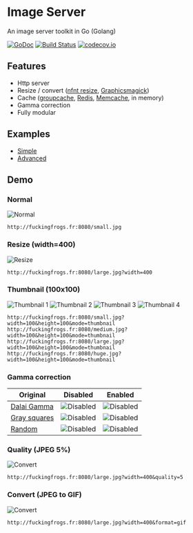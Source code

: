 # Image Server
An image server toolkit in Go (Golang)

[![GoDoc](https://godoc.org/github.com/pierrre/imageserver?status.svg)](https://godoc.org/github.com/pierrre/imageserver)
[![Build Status](https://travis-ci.org/pierrre/imageserver.svg)](https://travis-ci.org/pierrre/imageserver)
[![codecov.io](https://codecov.io/github/pierrre/imageserver/coverage.svg)](https://codecov.io/github/pierrre/imageserver)

## Features
- Http server
- Resize / convert ([nfnt resize](https://github.com/nfnt/resize), [Graphicsmagick](http://www.graphicsmagick.org/))
- Cache ([groupcache](https://github.com/golang/groupcache), [Redis](https://github.com/garyburd/redigo), [Memcache](https://github.com/bradfitz/gomemcache), in memory)
- Gamma correction
- Fully modular

## Examples
- [Simple](https://github.com/pierrre/imageserver/blob/master/examples/simple/simple.go)
- [Advanced](https://github.com/pierrre/imageserver/blob/master/examples/advanced/advanced.go)

## Demo

### Normal
![Normal](http://fuckingfrogs.fr:8080/small.jpg)
```
http://fuckingfrogs.fr:8080/small.jpg
```

### Resize (width=400)
![Resize](http://fuckingfrogs.fr:8080/large.jpg?width=400)
```
http://fuckingfrogs.fr:8080/large.jpg?width=400
```

### Thumbnail (100x100)
![Thumbnail 1](http://fuckingfrogs.fr:8080/small.jpg?width=100&height=100&mode=thumbnail)
![Thumbnail 2](http://fuckingfrogs.fr:8080/medium.jpg?width=100&height=100&mode=thumbnail)
![Thumbnail 3](http://fuckingfrogs.fr:8080/large.jpg?width=100&height=100&mode=thumbnail)
![Thumbnail 4](http://fuckingfrogs.fr:8080/huge.jpg?width=100&height=100&mode=thumbnail)
```
http://fuckingfrogs.fr:8080/small.jpg?width=100&height=100&mode=thumbnail
http://fuckingfrogs.fr:8080/medium.jpg?width=100&height=100&mode=thumbnail
http://fuckingfrogs.fr:8080/large.jpg?width=100&height=100&mode=thumbnail
http://fuckingfrogs.fr:8080/huge.jpg?width=100&height=100&mode=thumbnail
```

### Gamma correction
Original | Disabled | Enabled
----- | ----- | -----
[Dalai Gamma](http://fuckingfrogs.fr:8080/dalai_gamma.jpg) | ![Disabled](http://fuckingfrogs.fr:8080/dalai_gamma.jpg?width=200&gamma_correction=false) | ![Disabled](http://fuckingfrogs.fr:8080/dalai_gamma.jpg?width=200&gamma_correction=true)
[Gray squares](http://fuckingfrogs.fr:8080/gray_squares.jpg) | ![Disabled](http://fuckingfrogs.fr:8080/gray_squares.jpg?width=200&gamma_correction=false) | ![Disabled](http://fuckingfrogs.fr:8080/gray_squares.jpg?width=200&gamma_correction=true)
[Random](http://fuckingfrogs.fr:8080/random.png) | ![Disabled](http://fuckingfrogs.fr:8080/random.png?width=200&gamma_correction=false) | ![Disabled](http://fuckingfrogs.fr:8080/random.png?width=200&gamma_correction=true)

### Quality (JPEG 5%)
![Convert](http://fuckingfrogs.fr:8080/large.jpg?width=400&quality=5)
```
http://fuckingfrogs.fr:8080/large.jpg?width=400&quality=5
```

### Convert (JPEG to GIF)
![Convert](http://fuckingfrogs.fr:8080/large.jpg?width=400&format=gif)
```
http://fuckingfrogs.fr:8080/large.jpg?width=400&format=gif
```
